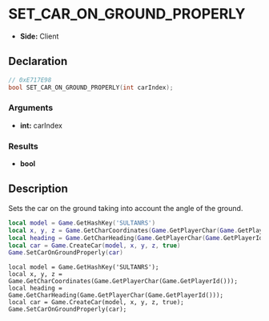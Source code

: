 # SET_CAR_ON_GROUND_PROPERLY
- **Side:** Client

## Declaration
```cpp
// 0xE717E98
bool SET_CAR_ON_GROUND_PROPERLY(int carIndex);
```

### Arguments
- **int:** carIndex

### Results
- **bool**

## Description
Sets the car on the ground taking into account the angle of the ground.

```lua
local model = Game.GetHashKey('SULTANRS')
local x, y, z = Game.GetCharCoordinates(Game.GetPlayerChar(Game.GetPlayerId()))
local heading = Game.GetCharHeading(Game.GetPlayerChar(Game.GetPlayerId()))
local car = Game.CreateCar(model, x, y, z, true)
Game.SetCarOnGroundProperly(car)
```

```squirrel
local model = Game.GetHashKey('SULTANRS');
local x, y, z = Game.GetCharCoordinates(Game.GetPlayerChar(Game.GetPlayerId()));
local heading = Game.GetCharHeading(Game.GetPlayerChar(Game.GetPlayerId()));
local car = Game.CreateCar(model, x, y, z, true);
Game.SetCarOnGroundProperly(car);
```